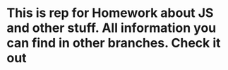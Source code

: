 # This is rep for Homework about JS and other stuff. All information you can find in other branches. Check it out
